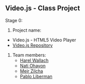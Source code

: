 
## Video.js - Class Project

Stage 0:

1. Project name: 
  - Video.js - HTML5 Video Player
  - [Video.js Repository](https://github.com/videojs/video.js)
1. Team members:
    - [Harel Wallach](https://github.com/harella1)
    - [Nati Ohayon](https://github.com/natiohayun)
    - [Meir Zilcha](https://github.com/mwindowshz)
    - [Pablo Liberman](https://github.com/pabloli)
    

